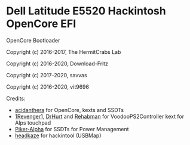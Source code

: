 # Dell Latitude E5520 Hackintosh OpenCore EFI
OpenCore Bootloader

Copyright (c) 2016-2017, The HermitCrabs Lab

Copyright (c) 2016-2020, Download-Fritz

Copyright (c) 2017-2020, savvas

Copyright (c) 2016-2020, vit9696

Credits:
- [acidanthera](https://github.com/acidanthera) for OpenCore, kexts and SSDTs
- [1Revenger1](https://github.com/1Revenger1), [DrHurt](https://github.com/DrHurt) and [Rehabman](https://github.com/RehabMan) for VoodooPS2Controller kext for Alps touchpad
- [Piker-Alpha](https://github.com/Piker-Alpha) for SSDTs for Power Management
- [headkaze](https://github.com/headkaze) for hackintool (USBMap)
